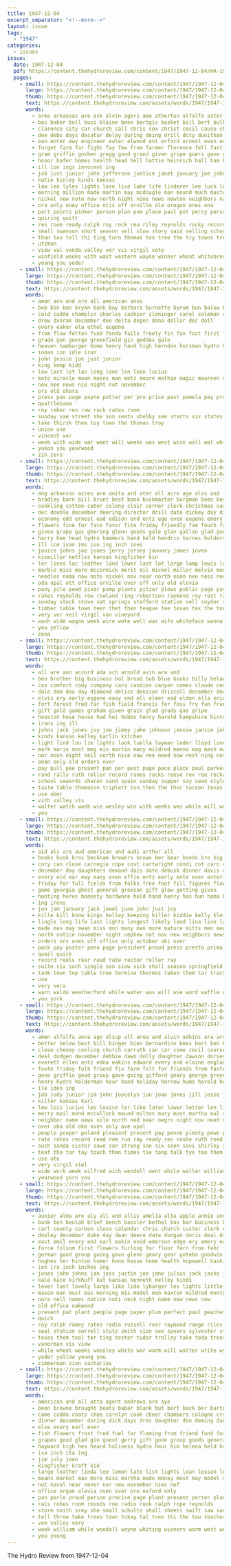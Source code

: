 ```yaml
---
title: 1947-12-04
excerpt_separator: "<!--more-->"
layout: issue
tags:
  - "1947"
categories:
  - issues
issue:
  date: 1947-12-04
  pdf: https://content.thehydroreview.com/content/1947/1947-12-04/HR-1947-12-04.pdf
  pages:
    - small: https://content.thehydroreview.com/content/1947/1947-12-04/small/HR-1947-12-04-01.jpg
      large: https://content.thehydroreview.com/content/1947/1947-12-04/large/HR-1947-12-04-01.jpg
      thumb: https://content.thehydroreview.com/content/1947/1947-12-04/thumbnails/HR-1947-12-04-01.jpg
      text: https://content.thehydroreview.com/assets/words/1947/1947-12-04/HR-1947-12-04-01.txt
      words:
        - area arkansas are ask alvin agers ama atherton alfalfa aster albert arch age apache and aul ams austin alden anita anthony acres acre able all alice andrew
        - bas baker bull busi blaine been bartgis basket bill bert bulk beek better binger bottoms broxton boy banner begin big boyd best beard bassler back beaver bart business bee bro blankenship but bis brown bring born bottom bryce blind boschert ball box boys both bridgeport ber
        - clarence city car church call chris cox christ cecil cause charles carl comes clase corlee custer claus caddo cording cat colorado cordell county crissman col coffee came craig cotton cedar christian con cogar cobb coleman company clyde claude chapman cyril close connie christmas carry candy come clinton chas cope crail cline change cales chamber creek cattle colony care can carole
        - dee debs days decatur delay during doing drill duty dunithan dinner due dec driver davison delaware der december daily denver dagle diss doyle deal duncan donate doe date den daughter daughters director dim dick day dewey darko dai danger
        - ean enter ewy engineer euler elwood ent erford ernest even edge early engleman elaine every enterprise elmer ear
        - forget farm far fight fay few from farmer florence fell fast flint figures fun fred fest faithful finley farewell fall found flock front floyd fort frye falling first fields friday farms force field faye foster frost felt friends full for failing fines
        - gram griffin goshen gregg good grand given gripe goers gave gesell guest grady games group gift gertrude greenfield glad grown gin grange guy george green greeson geary going
        - honor hafer homes health head hell hattie heinrich hall ham home highland harold herndon her hopewell held hydro high hard hon him how hays had half hinton haven holiday hold hern hanson heart harry hackler hot hansen house has herd henry habit hildreth hale
        - ill ion ings innocent ing
        - job just junior john jefferson justice janet january joe johns jess jackson
        - katie kinley kinds kansas
        - law lea lyles lights lose live lake life linderer lee luck left legion lincoln lowing large lowell lathram luke lookeba lodge les look laura list lone ley last little like levy lunch lucille lawton lowe
        - morning million made martin may mcdougle man mound much master mat mail mau monday merson mitchell major monroe money mond more most merry merchant mon melvin meal medford mills mol matter march meguire miller mai murphy many
        - nickel new note now north night nine news newton neighbors nate name ness not noon nice nowka
        - ora only oney office otis off orville ole oregon ones ona
        - part points pinker person plan pum place paul pot percy persons pay pounds people pai public pan prier pale pack price pleasant pearl prairie page payne paper payment present poor pam
        - quiring quitt
        - res room ready ralph roy rock rea riley reynolds rocky record roads rat red ress rosser revie robert rest real rate roll rex rose rita read reynold rodney route rates rush reading ray rain
        - small swanson short season sell slow story said selling schools sleet soon skor save schoo send special session saturday san santa staff south scott sunday second surprise sea seven son sickles sue seed show spring states set side sellers sale signs supper stocks smith state such stockton sat she service sun school swan sutton see sturgill
        - than tax tell thi ting turn thomas ton tree the try towns trop town tod trip them texas take trent too thomason tom top till taylor teasley
        - utzman
        - view val vonda valley ver vis virgil vote
        - winfield weeks with wait western wayne winner wheat whitebread warn worth weathers wallers west washita wilbur winter world want wake won woody work warde was well weatherford wilfred wade wai will way wedding white while wil willow week waller wilson went write
        - young you yoder
    - small: https://content.thehydroreview.com/content/1947/1947-12-04/small/HR-1947-12-04-02.jpg
      large: https://content.thehydroreview.com/content/1947/1947-12-04/large/HR-1947-12-04-02.jpg
      thumb: https://content.thehydroreview.com/content/1947/1947-12-04/thumbnails/HR-1947-12-04-02.jpg
      text: https://content.thehydroreview.com/assets/words/1947/1947-12-04/HR-1947-12-04-02.txt
      words:
        - amon ann and are all american anna
        - bob bin ban bryan bank buy barbara burnette byrum bun balow boston boy burner bel boys
        - cold caddo champlin charles cashier cloninger carol coleman can collins college canta county col cation clyde cee comes come city cecil custer
        - drew dvorak december dee delta degen dona dollar dec doll
        - every eaker ela ethel eugene
        - from flow felton fund fonda fails freely fin fan fost first for finley friendly frank face
        - grade gen george greenfield gin geddes galo
        - heaven hamburger home henry hand high herndon horsman hydro harlan harvey had hinton
        - inman inn idle iron
        - john jessie joe just junior
        - king kemp kidd
        - low last let las long lone len loan lucius
        - mato miracle moan moses man metz moore mathie magic maureen means many monday made miss meme misa members mica
        - new nee news nie night not november
        - ors old ohara
        - press pas page payne potter per pro price past pamela pay present president pope
        - quattlebaum
        - roy reber ren raw ruck rates room
        - sunday sae street she son seats shelby see starts six states steele shern spring station said steel sportsman supply saturday starrett serr smiley send stock sage stove sea space set
        - take thirsk them toy town the thomas troy
        - union use
        - vincent ver
        - week with wide war want will weeks was west wise wall wal while working wind work ways weatherford
        - yukon you yearwood
        - zin zero
    - small: https://content.thehydroreview.com/content/1947/1947-12-04/small/HR-1947-12-04-03.jpg
      large: https://content.thehydroreview.com/content/1947/1947-12-04/large/HR-1947-12-04-03.jpg
      thumb: https://content.thehydroreview.com/content/1947/1947-12-04/thumbnails/HR-1947-12-04-03.jpg
      text: https://content.thehydroreview.com/assets/words/1947/1947-12-04/HR-1947-12-04-03.txt
      words:
        - ang arkansas acres are anita ard ater all acre age alas and
        - bradley barn bill brunt best bank buckmaster burgman been boyer bois buy blough bull bie buyers bin black bros boyette business binder butcher barber baby bos bonds
        - conkling cotton cater colony clair corner clerk christmas cast can charles carman cody caller class county cecil chair ches chairs chan clay coe cece corn cream cost cash city circle chest crowder credit cellar chas church custer chain cattle caddo call car crissman cook cor coulter clinton
        - dec double december deering director drill date dickey day dinner dale daughters din during denne
        - economy edd ernest ead edison end entz ege even eugene emery ede east elke earl everett emil
        - flowers fine for face favor fite friday friendly fam fouch from frost farm fruit first floyd fee forks foot free
        - given grape gas ghering glenn goods gale glen gallon glad guest gerald grant goes george good
        - harry hee head hydro hammers hand held hendrix harnes holderman heater had hor hour herschel health hoes hole herndon has house hatfield horn hade hed hays hom hammer houston hot home heidebrecht harness henry
        - ill ice ivan ims ion ing inch ines
        - janice johns joe jones jerry jersey january james joven
        - kixmiller kettles kansas kingfisher kin
        - ler lines lac leather land lower last lot large lamp lewis lens len lunch louis lard lister leader loyd lloyd laundry
        - marble miss mare mccormick merit mil mickel miller melvin menno mee marion made may mineral mees marien mattress motley mash mires mille means mile mon mill mire miles monday
        - needles noma now note nickel nov near north noon nee ness nees not
        - oda opal ott office orville over off only old olevia
        - pany pile peed piver pump plants pitzer plows public page pay pope proper press pie paral pen phi patsy
        - rakes reynolds row rowland ring robertson raymond roy rest rates ralph russell rack rie rom riley real roan ramey rich
        - sunday stock stove sat springs stafford station sell snyder square spaulding silo seat spain sun sata sad son six start suit sir simpson sons street sae steel spring set stone sparks service strong seme stephen south stevens suen seed sale
        - timber table town teer thet then teague tee texas tex the too triplett thermos team trailer
        - very ver veil virgil van vineyard
        - wash wide wagon week wire wate well was wife whiteface wanna water ward windows weatherford wheat wilbur waldron with work working will wood want
        - you yellow
        - zona
    - small: https://content.thehydroreview.com/content/1947/1947-12-04/small/HR-1947-12-04-04.jpg
      large: https://content.thehydroreview.com/content/1947/1947-12-04/large/HR-1947-12-04-04.jpg
      thumb: https://content.thehydroreview.com/content/1947/1947-12-04/thumbnails/HR-1947-12-04-04.jpg
      text: https://content.thehydroreview.com/assets/words/1947/1947-12-04/HR-1947-12-04-04.txt
      words:
        - all are ann accord ada ach arnold avin ara and
        - ben brother big business bol brood bob blue books billy below bonis been band brewer both baby better butler box barbara bill bring bethel brothers brush
        - cox comfort cody company cara candies canyon comes claude cedars credit cecil come church cook crosswhite can city caddo clinton curtis carn chairs charlie county carol cedar christmas cold care
        - dale dam dau day diamond delice denison driscoll december dewey doll daniel daughters ditmore dec daughter date dinner darla
        - elvis ery early eugene easy end ell elmer ead eldon ella enid enos edwin ernest elton erford ear edd
        - fort forest fred far fish field francis fer foss fry fun frank for from fay friday
        - gift gold games graham given grain glad grady gas gripe
        - houston hose house had hei hobbs henry harold hampshire hinton harry her has hundred held home hydro high homan herbert hixon husky him happy
        - irons ing ill
        - johns jack jones joy joe jimmy jake johnson jennie janice john jay judy
        - kinds kansas kelley karlin kitchen
        - light lind lou lie lights look luella layman leder lloyd lonnie lunch lilie leather
        - mark marin most meg min martin many mildred menno mag mash mae modest miss mast mings mew men marshall moxley mil marie matton maude monday made marion miller members massey moores may messimer mee
        - nor noon night neil north nice now nee need new nest ning nov nellie naomi news
        - onan only old orders over
        - pay pull pee present pan per pest page pace place paul parker pen pieper paris presley pencil powder par perfect presto price pride pleasant part people
        - rand rally ruth roller record raney rocks reese rex ree reckard roy riley reed ray ralph randolph rings rowland rao ronny robert rosie round ruhl ronnie
        - school sewards sharon sand spain sunday supper say seen style saw seed stock store stoves supply score screws six star skates side sylvester santa stockton shower sten shinn swartz severe ship sis sutton sale sary sons see smith springs strong son stephen seward shines slagell
        - taste table thomason triplett ton then the thor tucson texas tay tree thomas toy tell tee talis thick tommie tol
        - use uber
        - vith valley vis
        - walter watch wash wie wesley win with weeks was while will woods wages worth washer weathers went week weatherford want white
        - you
    - small: https://content.thehydroreview.com/content/1947/1947-12-04/small/HR-1947-12-04-05.jpg
      large: https://content.thehydroreview.com/content/1947/1947-12-04/large/HR-1947-12-04-05.jpg
      thumb: https://content.thehydroreview.com/content/1947/1947-12-04/thumbnails/HR-1947-12-04-05.jpg
      text: https://content.thehydroreview.com/assets/words/1947/1947-12-04/HR-1947-12-04-05.txt
      words:
        - aid als are aud american and audi arthur all
        - books busk bros beckham brewers brown ber bear bonds bro big buy been bloom beer batter beverage ben board bidding bethel best bring bounds
        - cory can close carnegie cope cost cartwright condi cot caro crosley clerk christmas cash con crower center custer core city course coffee certain coats call coleman cage caddo county
        - december day daughters demand dais date debusk dinner davis driver dean dec during dom director
        - every eld ear ewy easy even effie entz early ente ever enter emerson edna
        - friday for full fields from folks free foot fill figures flowers far fish few freedom first farm fair floyd
        - game georgia ghost general greeson gift glow getting given
        - hunting heres honesty hardware hold hand henry has hun homa hunt huge home hilda harold house hed him hens hedge hydro health
        - ing irons
        - jon jam january jack jewel june john just joy
        - kille kill know kings kelley keeping killer kiddie kelly klein karl keating
        - lingle long life last lights longest likely land lina line large little legal lena lawrence ley lay like
        - made mas may mean miss mon many man more mature mitts men megli mound motley mighty
        - north notice november night nephew not nov new neighbors news noth
        - orders ors ones off office only october oki over
        - pack pay poster penn page president proud press presto prima payne pleasant public plenty perfect pick piece pate par per
        - quail quick
        - record reels rear read rate rector roller ray
        - suite six such single son siow sick shall season springfield sum soun service sunday short sales squirrel safer supply sit shines santa sera seat sumers sid skates seals store sheldon sun states self said station sell scarce seal see show shir state sale sells special sands
        - tank town top table tree termine thermos taken them tar tracy ties the title thou trucks try than tool
        - use
        - very vera
        - warn waldo weatherford while water was will wie word waffle winters wise winter wiser ware well warner weather wearing wild week wieland with war world wife wide why washington wilfred
        - you york
    - small: https://content.thehydroreview.com/content/1947/1947-12-04/small/HR-1947-12-04-06.jpg
      large: https://content.thehydroreview.com/content/1947/1947-12-04/large/HR-1947-12-04-06.jpg
      thumb: https://content.thehydroreview.com/content/1947/1947-12-04/thumbnails/HR-1947-12-04-06.jpg
      text: https://content.thehydroreview.com/assets/words/1947/1947-12-04/HR-1947-12-04-06.txt
      words:
        - amen alfalfa anna ago alsup all area and alvin adkins ara armstrong ace albert are agent arkansas ates arm ane
        - better below best bill binger bien bernardino bees bert ben bills bor big bring brown brought bridge bryant branson boys betty back business been
        - close cheney cooling church carruth can car come cecil course came cartwright caddo caesar clara che craig county cost christmas cazes city check churches coe christian cold change chet center company clinton
        - deal dodgen december debbie dawn dolly daughter dawson dorsey dinner deep dents defehr daily dean dwayne dine days dolores day during dows dick dale
        - everett ellen entz edna eakins edward every end elaine england egg ewy
        - foote friday folk friend fix farm felt for friends from faster field first ford fam fishburn fay fast
        - gene griffin good group gave going gifford geary george greenfield ghost getting gift
        - henry hydro holderman hour hand holiday harrow hume harold human high house hens happy held hee hurry her home hinton has had haggard
        - ile iden ing
        - job judy junior jim john joycelyn jun joan jones jill jesse just
        - killer kansas karl
        - lew lois lucius les louise ler like later lower letter len line lor loretta lee light lines lawrence lynn list
        - merry mail mond mccullock mound milton mary must martha mal most mash morn members many mcclusky mel money marshall more monday meda
        - neighbor name news nile north ned near negro night nov need now ner new nor nowka noble
        - over oba old oke oven only ove opal
        - people proper poland pleasant present pay penne plenty powe parr past pack place plants per power page payne patter plan paul pedigo
        - rate rates record read rem run ray ready ren route ruth reed rat roy res russell regular room reading ramona rec ridge ree rook richard renew
        - such sanda sister save san strong son six soon savi shirley sean session soe stella sun state seare style see stafford sem sapp street saturday scout sone sunday subject sheldon states smith service sad school sid sick sales shin special spor shoe schultz season said sper
        - teat tha tar tay touch than times tie tong talk tye too them thurs tine tee ten terrible thon troy the thomas table thing trom till then thien
        - use ute
        - very virgil viel
        - wide work week wilfred wich wendell went while waller williams will wallers wilburn with washita wanda weld weather world way wayne well weatherford wieland wait was
        - yearwood yorn you
    - small: https://content.thehydroreview.com/content/1947/1947-12-04/small/HR-1947-12-04-07.jpg
      large: https://content.thehydroreview.com/content/1947/1947-12-04/large/HR-1947-12-04-07.jpg
      thumb: https://content.thehydroreview.com/content/1947/1947-12-04/thumbnails/HR-1947-12-04-07.jpg
      text: https://content.thehydroreview.com/assets/words/1947/1947-12-04/HR-1947-12-04-07.txt
      words:
        - auxier alma are aly all and allis amelia alta apple annie andes ata art audi
        - bank ben beulah brief bench bassler bethel bas bar business buckmaster blackwell buggy boring buy ber bridgeport border baby bui blaine bring berger been black box buffer bryan brake best
        - carl county carbon close calendar chris church custer clerk christ collie claude cattle colt call con christmas council choice colony cecil city christian caller coupe chain caddo constant corn carter cushion corner cash caras cris cost cook
        - dooley december duke day dean deere date dungan doris deal drill dee dodge detweiler daughters decker dunn davis daughter dec dinner drilling
        - east emil every end earl eakin enid emerson edge ery emery easy
        - force folsom first flowers furlong for floor fern from fehr fon farm fresh fuel frame friday felton frost flansburg found ford florence friends forget frank
        - german good group going gave glenn geary gear gotebo goodwin glass gift guest gregg george greeson grinder
        - hughes her hinton homer hone house home health hopewell haskins hays henry heater harry hose hoist hydro horse heidebrecht high honor hileman holiday had hobart hand haar
        - ion ira inch inches ing
        - jones john johns jan jess justin joe jane julius jack jacks job joel
        - kale kate kirkhuff kat kansas kenneth kelley kinds
        - lever last lovely large like lide lybarger les lights little lee low leslie line longer laura lister lowell louis lathe let life linder
        - mason man must mas morning mis model mon maxton mildred montgomery men mee method mont miller more mean made main miles mur masoner mention marjorie mond marie
        - nora nell names notice noti neck night name new news now
        - old office oakwood
        - present pat plant people page paper plum perfect paul peaches pleasant payne presto part per public par power perle plenty pay pipe pieper press
        - quick
        - roy ralph ramey rates radio russell rear raymond range riles rolls raetz ridge rong
        - seal station sorrell stutz smith sion see spears sylvester stephens shantz speed sale sad street seven shoats shoop saturday stallion sell south still shields spark square spear slagell stove sand special slagel stutzman stone sam single schantz sae stuber stover sturdy seo serie stock sander senne scott seat standard steel sunday sun shade steph service
        - texas them tool tor ting tester tudor trolley take toda trees tower tap torch telep tite tips thurs ton the too test tag
        - vanorman vis view
        - while wheel weeks woosley white war warm will walter write wycoff water wilbur week whiteface welding wave willie word weather well wider wang wesley ward west weatherford with was want
        - yoder yellow young you
        - zimmerman zion zacharias
    - small: https://content.thehydroreview.com/content/1947/1947-12-04/small/HR-1947-12-04-08.jpg
      large: https://content.thehydroreview.com/content/1947/1947-12-04/large/HR-1947-12-04-08.jpg
      thumb: https://content.thehydroreview.com/content/1947/1947-12-04/thumbnails/HR-1947-12-04-08.jpg
      text: https://content.thehydroreview.com/assets/words/1947/1947-12-04/HR-1947-12-04-08.txt
      words:
        - american and all atta agent andrews are aye
        - been browne brought beats babar blank but bert back ber bartgis bright bunch betty body buy best baker bible books bead belts bath bar boots
        - came caddo coats chee carolyn cook cheer chambers cologne crystal county car care clinton coffee card cor cause christmas city cecil cope calendar can church cheese
        - dinner december during dick days dres daughter don deming daughters dine dry day donna donate
        - else every earl ever
        - fish flowers frost fred fuel far fleming from friend fund for friends
        - grapes good glad gin guest gerry gift gone group goods general games glass grade gave germany
        - hayward high hes heard holiness hydro hour him helena held has hoover had hee host house helps her hose hot hughes home
        - isa inch ita ing
        - jim july joan
        - kingfisher kraft kid
        - large leather linda lee lemon late list lights lean lesson lunch lookeba land look last later living lewis
        - means market max more miss martha made money most may model many mary minister music
        - not navel near never nor new november nims nef
        - office organ olevia oven over ore oxford only
        - pan perle proud person precise page plant present porter plants pack powder poet
        - rais robes room rounds roe radio rook ralph rope reynolds
        - store smith srey she small schultz shall sheets swift saw saving sally student sell said stock save scripture shower school sunday sport such seen saturday sey supper soon sauce stand shirts sherman siva soap
        - tell throw take trees town tokay tal tree thi the too teacher thing talkington than then texas taylor ties
        - vee valley very
        - week william while woodall wayne whiting wieners warm west works will well went with white wheeler wool windows was washita
        - you young
---
```


The Hydro Review from 1947-12-04

<!--more-->

